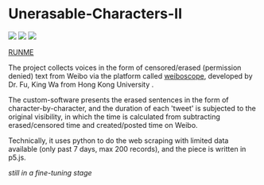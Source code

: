 # Unerasable-Characters-II

![](unerasablecharactersII_gif.gif)
![](https://live.staticflickr.com/65535/49777309756_c10a86968d_c.jpg)
![](https://live.staticflickr.com/65535/49777633092_f8e67dd414_c.jpg)

[RUNME](https://siusoon.github.io/UnerasableCharactersII/code/)

The project collects voices in the form of censored/erased (permission denied) text from Weibo via the platform called [weiboscope](weiboscope.jmsc.hku.hk/), developed by Dr. Fu, King Wa from Hong Kong University .

The custom-software presents the erased sentences in the form of character-by-character, and the duration of each 'tweet' is subjected to the original visibility, in which the time is calculated from subtracting erased/censored time and created/posted time on Weibo. 

Technically, it uses python to do the web scraping with limited data available (only past 7 days, max 200 records), and the piece is written in p5.js. 

*still in a fine-tuning stage*
